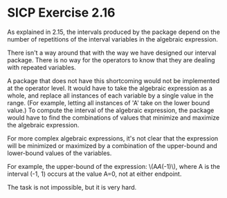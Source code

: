 # SICP Exercise 2.16

As explained in 2.15, the intervals produced by the package depend on the number of repetitions of the interval variables in the algebraic expression.

There isn't a way around that with the way we have designed our interval package. There is no way for the operators to know that they are dealing with repeated variables.

A package that does not have this shortcoming would not be implemented at the operator level. It would have to take the algebraic expression as a whole, and replace all instances of each variable by a single value in the range. (For example, letting all instances of 'A' take on the lower bound value.) To compute the interval of the algebraic expression, the package would have to find the combinations of values that minimize and maximize the algebraic expression.

For more complex algebraic expressions, it's not clear that the expression will be minimized or maximized by a combination of the upper-bound and lower-bound values of the variables.

For example, the upper-bound of the expression: \\(A*A*(-1)\\), where A is the interval (-1, 1) occurs at the value A=0, not at either endpoint.

The task is not impossible, but it is very hard.
